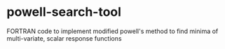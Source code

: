 # powell-search-tool
FORTRAN code to implement modified powell's method to find minima of multi-variate, scalar response functions
